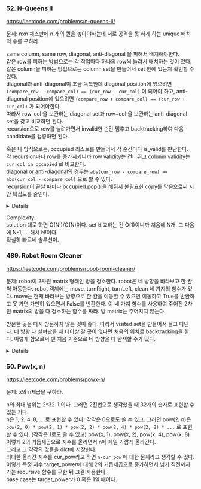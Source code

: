 ### 52. N-Queens II

https://leetcode.com/problems/n-queens-ii/

문제: nxn 체스판에 n 개의 퀸을 놓아야하는데 서로 공격을 못 하게 하는 unique 배치의 수를 구하라.

same column, same row, diagonal, anti-diagonal 을 피해서 배치해야한다.   
같은 row를 피하는 방법으로는 각 작업마다 하나의 row씩 늘려서 배치하는 것이 있다.   
같은 column을 피하는 방법으로는 column set을 만들어서 set 안에 있는지 확인할 수 있다.   
diagonal과 anti-diagonal이 조금 독특한데 diagonal position에 있으려면 `(compare_row - compare_col) == (cur_row - cur_col)` 이 되어야 하고, anti-diagonal position에 있으려면 `(compare_row + compare_col) == (cur_row + cur_col)` 가 되어야한다.   
따라서 row-col 을 보관하는 diagonal set과 row+col 을 보관하는 anti-diagonal set을 갖고 비교하면 된다.   
recursion으로 row를 늘려가면서 invalid한 순간 멈추고 backtracking하여 다음 candidate를 검증하면 된다.   

혹은 내 방식으로는, occupied 리스트를 만들어서 각 순간마다 is_valid를 판단한다.   
각 recursion마다 row를 증가시키니까 row validity는 건너뛰고 column validity는 `cur_col in occupied` 로 비교한다.   
diagonal or anti-diagonal의 경우는 `abs(cur_row - compare_row) == abs(cur_col - compare_col)` 으로 할 수 있다.   
recursion이 끝날 때마다 occupied.pop() 을 해줘서 불필요한 copy를 막음으로써 시간 복잡도를 줄인다.   

<details>
    
```python
class Solution:
    def totalNQueens(self, n: int) -> int:
        self.cnt = 0
        self.occupied = []

        def is_valid(cur_row, cur_col):
            for i in range(len(self.occupied)):
                compare_row = i
                compare_col = self.occupied[i]
                if cur_col == compare_col:
                    return False
                if abs(cur_row - compare_row) == abs(cur_col - compare_col):
                    return False
            return True

        def helper(row):
            if row == n:
                self.cnt += 1
                return
            for i in range(0, n):
                if is_valid(row, i):
                    self.occupied.append(i)
                    helper(row+1)
                    self.occupied.pop()

        helper(0)
        return self.cnt
```

</details>

Complexity:   
solution 대로 하면 O(N!)/O(N)이다. set 비교하는 건 O(1)이니까 처음에 N개, 그 다음에 N-1, ... 해서 N!이다.    
확실히 빠르네 솔루션이.


### 489. Robot Room Cleaner

https://leetcode.com/problems/robot-room-cleaner/

문제: robot이 2차원 matrix 형태인 방을 청소한다. robot은 네 방향을 바라보고 한 칸씩 아동한다. 
robot 객체에는 move, turnRight, turnLeft, clean 네 가지의 함수가 있다. move는 현재 바라보는 방향으로 한 칸을 이동할 수 있으면 이동하고 True를 반환하고 못 가면 가만히 있으면서 False를 반환한다.
이 네 가지 함수를 사용하여 주어진 2차원 matrix의 방을 다 청소하는 함수를 짜라. 방 matrix는 주어지지 않는다.

방문한 곳은 다시 방문하지 않는 것이 좋다. 따라서 visited set을 만들어서 들고 다닌다. 네 방향 다 살펴봤을 때 더이상 갈 곳이 없다면 처음의 위치로 backtracking을 한다. 이렇게 함으로써 맨 처음 기준으로 네 방향을 다 탐색할 수가 있다.

<details>
    
```python
class Solution:
    def cleanRoom(self, robot):
        directions = [(0,1), (1,0), (0,-1), (-1,0)]
        visited = set()
        
        def move_back():
            robot.turnRight()
            robot.turnRight()
            robot.move()
            robot.turnRight()
            robot.turnRight()
        
        def helper(pos, direction):  # directions: 0-up, 1-right, 2-down, 3-left
            if pos in visited:
                return
            robot.clean()
            visited.add(pos)
            for i in range(4):
                next_direction = (direction + i) % 4
                dx, dy = directions[next_direction]
                next_pos = (pos[0]+dx, pos[1]+dy)
                if next_pos not in visited and robot.move():
                    helper(next_pos, next_direction)
                    move_back()
                robot.turnRight()
        
        helper((0, 0), 0)
```

</details>

### 50. Pow(x, n)

https://leetcode.com/problems/powx-n/

문제: x의 n제곱을 구하라.

n의 최대 범위는 2^32-1 이다. 그러면 2진법으로 생각했을 때 32개의 숫자로 표현할 수 있는 거다.   
n은 1, 2, 4, 8, ... 로 표현할 수 있다. 각각은 0으로도 쓸 수 있고. 그러면 pow(2, n)은 `pow(2, 0) * pow(2, 1) * pow(2, 2) * pow(2, 4) * pow(2, 8) * ...` 로 표현할 수 있다. (각각은 1로도 쓸 수 있고)
pow(x, 1), pow(x, 2), pow(x, 4), pow(x, 8) 이렇게 2의 거듭제곱으로 지수를 올리면서 n에 제일 가깝게 올라간다.   
그리고 그 각각의 값들을 dict에 저장한다.   
최대한 올라간 지수를 cur_pow라고 하면 `n-cur_pow` 에 대한 문제라고 생각할 수 있다.    
이렇게 특정 지수 target_power에 대해 2의 거듭제곱으로 증가하면서 넘기 직전까지 가는 recursive 함수를 구한 뒤 그걸 사용한다.   
base case는 target_power가 0 혹은 1일 때이다.   







